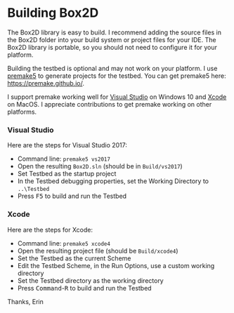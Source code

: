 # Building Box2D

The Box2D library is easy to build. I recommend adding the source files in the Box2D folder into your build system or project files for your IDE. The Box2D library is portable, so you should not need to configure it for your platform.

Building the testbed is optional and may not work on your platform. I use [premake5](https://premake.github.io/) to generate projects for the testbed. You can get premake5 here: https://premake.github.io/.

I support premake working well for [Visual Studio](https://www.visualstudio.com) on Windows 10 and [Xcode](https://developer.apple.com/xcode/) on MacOS. I appreciate contributions to get premake working on other platforms.

### Visual Studio
Here are the steps for Visual Studio 2017:
- Command line: `premake5 vs2017`
- Open the resulting `Box2D.sln` (should be in `Build/vs2017`)
- Set Testbed as the startup project
- In the Testbed debugging properties, set the Working Directory to `..\Testbed`
- Press <kbd>F5</kbd> to build and run the Testbed

### Xcode
Here are the steps for Xcode:
- Command line: `premake5 xcode4`
- Open the resulting project file (should be `Build/xcode4`)
- Set the Testbed as the current Scheme
- Edit the Testbed Scheme, in the Run Options, use a custom working directory
- Set the Testbed directory as the working directory
- Press <kbd>Command</kbd>-<kbd>R</kbd> to build and run the Testbed

Thanks,
Erin
